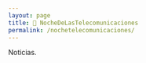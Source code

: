 ```yaml
---
layout: page
title: 🥂 NocheDeLasTelecomunicaciones
permalink: /nochetelecomunicaciones/
---
```


Noticias.
